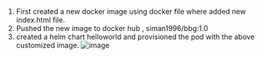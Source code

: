 1. First created a new docker image using docker file where added new index.html file.
2. Pushed the new image to docker hub , siman1996/bbg:1.0
3. created a helm chart helloworld and provisioned the pod with the above customized image.
![image](https://user-images.githubusercontent.com/87645946/126801320-efd8bddf-dbed-452c-8c1d-ea4c94726ad0.png)
